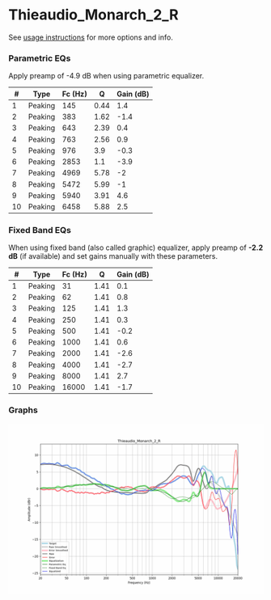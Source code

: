 # Thieaudio_Monarch_2_R
See [usage instructions](https://github.com/jaakkopasanen/AutoEq#usage) for more options and info.

### Parametric EQs
Apply preamp of -4.9 dB when using parametric equalizer.

|   # | Type    |   Fc (Hz) |    Q |   Gain (dB) |
|-----|---------|-----------|------|-------------|
|   1 | Peaking |       145 | 0.44 |         1.4 |
|   2 | Peaking |       383 | 1.62 |        -1.4 |
|   3 | Peaking |       643 | 2.39 |         0.4 |
|   4 | Peaking |       763 | 2.56 |         0.9 |
|   5 | Peaking |       976 | 3.9  |        -0.3 |
|   6 | Peaking |      2853 | 1.1  |        -3.9 |
|   7 | Peaking |      4969 | 5.78 |        -2   |
|   8 | Peaking |      5472 | 5.99 |        -1   |
|   9 | Peaking |      5940 | 3.91 |         4.6 |
|  10 | Peaking |      6458 | 5.88 |         2.5 |

### Fixed Band EQs
When using fixed band (also called graphic) equalizer, apply preamp of **-2.2 dB** (if available) and set gains manually with these parameters.

|   # | Type    |   Fc (Hz) |    Q |   Gain (dB) |
|-----|---------|-----------|------|-------------|
|   1 | Peaking |        31 | 1.41 |         0.1 |
|   2 | Peaking |        62 | 1.41 |         0.8 |
|   3 | Peaking |       125 | 1.41 |         1.3 |
|   4 | Peaking |       250 | 1.41 |         0.3 |
|   5 | Peaking |       500 | 1.41 |        -0.2 |
|   6 | Peaking |      1000 | 1.41 |         0.6 |
|   7 | Peaking |      2000 | 1.41 |        -2.6 |
|   8 | Peaking |      4000 | 1.41 |        -2.7 |
|   9 | Peaking |      8000 | 1.41 |         2.7 |
|  10 | Peaking |     16000 | 1.41 |        -1.7 |

### Graphs
![](./Thieaudio_Monarch_2_R.png)
